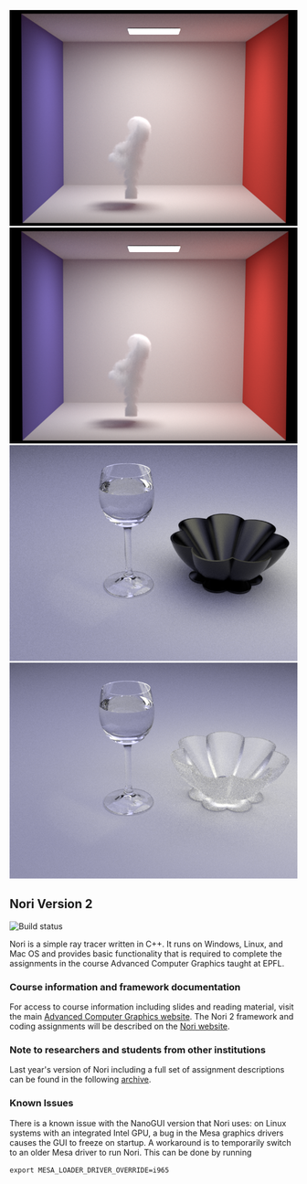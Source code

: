 [![CBox with smoke](https://github.com/moonlovelj/nori/blob/master/scenes/volume/cbox_smoke.png)](https://github.com/moonlovelj/nori/blob/master/scenes/volume/cbox_smoke.png)
[![vech](https://github.com/moonlovelj/nori/blob/master/scenes/volume/cbox_smoke.png)](https://github.com/moonlovelj/nori/blob/master/scenes/pa5/veach_mi/veach_mis.png)
[![table](https://github.com/moonlovelj/nori/blob/master/scenes/pa5/table/table_mis.png)](https://github.com/moonlovelj/nori/blob/master/scenes/pa5/table/table_mis.png)
[![table rouch dielectic](https://github.com/moonlovelj/nori/blob/master/scenes/pa5/table/table_ajax_mis.png)](https://github.com/moonlovelj/nori/blob/master/scenes/pa5/table/table_ajax_mis.png)

## Nori Version 2
![Build status](https://github.com/wjakob/nori/workflows/Build/badge.svg)

Nori is a simple ray tracer written in C++. It runs on Windows, Linux, and
Mac OS and provides basic functionality that is required to complete the
assignments in the course Advanced Computer Graphics taught at EPFL.

### Course information and framework documentation

For access to course information including slides and reading material, visit the main [Advanced Computer Graphics website](https://rgl.epfl.ch/courses/ACG17). The Nori 2 framework and coding assignments will be described on the [Nori website](https://wjakob.github.io/nori).

### Note to researchers and students from other institutions

Last year's version of Nori including a full set of assignment descriptions can
be found in the following [archive](https://github.com/wjakob/nori-old).


### Known Issues
There is a known issue with the NanoGUI version that Nori uses: on Linux systems with an integrated Intel GPU, a bug in the Mesa graphics drivers causes the GUI to freeze on startup. A workaround is to temporarily switch to an older Mesa driver to run Nori. This can be done by running
```
export MESA_LOADER_DRIVER_OVERRIDE=i965
```
